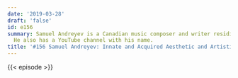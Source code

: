 ```yaml
---
date: '2019-03-28'
draft: 'false'
id: e156
summary: Samuel Andreyev is a Canadian music composer and writer residing in France.
  He also has a YouTube channel with his name.
title: '#156 Samuel Andreyev: Innate and Acquired Aesthetic and Artistic Tastes'
---
```

{{< episode >}}
